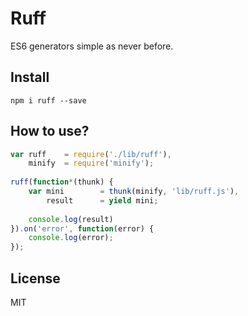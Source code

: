 # Ruff

ES6 generators simple as never before.

## Install

```
npm i ruff --save
```

## How to use?

```js
var ruff    = require('./lib/ruff'),
    minify  = require('minify');
    
ruff(function*(thunk) {
    var mini        = thunk(minify, 'lib/ruff.js'),
        result      = yield mini;
    
    console.log(result)
}).on('error', function(error) {
    console.log(error);
});
```

## License

MIT
